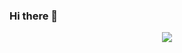 ### Hi there 👋
<p align = "center"> <img src = "(https://www.reddit.com/r/CharacterAI/comments/14emj6v/here_have_a_corn_dog_for_your_troubles_ed_sheeran/)"> </p>
<!--
**Bigdaddyorphanpurchaser/Bigdaddyorphanpurchaser** is a ✨ _special_ ✨ repository because its `README.md` (this file) appears on your GitHub profile.

Here are some ideas to get you started:

- 🔭 I’m currently working on ...
- 🌱 I’m currently learning ...
- 👯 I’m looking to collaborate on ...
- 🤔 I’m looking for help with ...
- 💬 Ask me about ...
- 📫 How to reach me: ...
- 😄 Pronouns: ...
- ⚡ Fun fact: ...
-->
